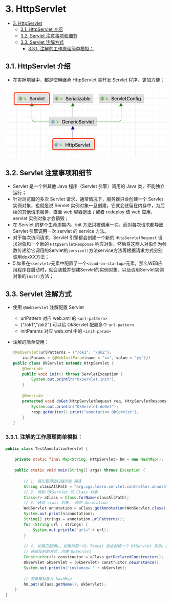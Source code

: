# 3. HttpServlet

- [3. HttpServlet](#3-httpservlet)
  - [3.1. HttpServlet 介绍](#31-httpservlet-介绍)
  - [3.2. Servlet 注意事项和细节](#32-servlet-注意事项和细节)
  - [3.3. Servlet 注解方式](#33-servlet-注解方式)
    - [3.3.1. 注解的工作原理简单模拟：](#331-注解的工作原理简单模拟)

## 3.1. HttpServlet 介绍

- 在实际项目中，都是使用继承 HttpServlet 类开发 Servlet 程序，更加方便；

![06.png](./imgs/06.png)

## 3.2. Servlet 注意事项和细节

- Servlet 是一个供其他 Java 程序（Servlet 引擎）调用的 Java 类，不能独立运行；
- 针对浏览器的多次 Servlet 请求，通常情况下，服务器只会创建一个 Servlet 实例对象，也就是说 Servlet 实例对象一旦创建，它就会驻留在内存中，为后续的其他请求服务，直至 web 容器退出 / 或者 redeploy 该 web 应用，servlet 实例对象才会销毁；
- 在 Servlet 的整个生命周期内，init 方法只被调用一次。而对每次请求都导致 Servlet 引擎调用一次 servlet 的 service 方法。
- 对于每次访问请求，Servlet 引擎都会创建一个新的 `HttpServletRequest` 请求对象和一个新的 `HttpServletResponse` 响应对象，然后将这两人对象作为参数传递给它调用的Servlet的`service()`方法service方法再根据请求方式分别调用doxXX方法；
- 5.如果在`<servlet>`元素中配置了一个`<load-on-startup>`元素，那么WEB应用程序在启动时，就会装载并创建Servlet的实例对象、以及调用Servlet实例对象的`init()`方法；

## 3.3. Servlet 注解方式

- 使用 `@WebServlet` 注解配置 Servlet
  - urlPattern 对应 web.xml 的 `<url-pattern>`
  - {"/ok1","/ok2"} 可以给 OkServlet 配置多个 `url-pattern`
  - initParams 对应 web.xml 中的 `<init-param>`
- 注解的简单使用：

    ``` java
    @WebServlet(urlPatterns = {"/ok1", "/ok2"},
        initParams = {@WebInitParam(name = "xx", value = "yy")})
    public class OkServlet extends HttpServlet {
        @Override
        public void init() throws ServletException {
            System.out.println("OkServlet.init");
        }

        @Override
        protected void doGet(HttpServletRequest req, HttpServletResponse resp) throws ServletException, IOException {
            System.out.println("OkServlet.doGet");
            resp.getWriter().print("annotation OkServlet");
        }
    }
    ```

### 3.3.1. 注解的工作原理简单模拟：

``` java
public class TestAnnotationServlet {

    private static final Map<String, HttpServlet> hm = new HashMap();

    public static void main(String[] args) throws Exception {

        // 1. 首先要得到扫描的包 路径
        String classAllPath = "org.xgo.learn.servlet.controller.annotation.OkServlet";
        // 2. 得到 OkServlet 的 Class 对象
        Class<?> aClass = Class.forName(classAllPath);
        // 3. 通过 class 对象， 得到 Annotation
        WebServlet annotation = aClass.getAnnotation(WebServlet.class);
        System.out.println(annotation);
        String[] strings = annotation.urlPatterns();
        for (String url : strings) {
            System.out.println("url=" + url);
        }

        // 4. 如果匹配URL，如果时第一次，Tomcat 就会创建一个 OkServlet 实例，放入到 hashMap
        // 通过反射的方式，创建 OkServlet
        Constructor<?> constructor = aClass.getDeclaredConstructor();
        OkServlet okServlet = (OkServlet) constructor.newInstance();
        System.out.println("instance= " + okServlet);

        // 简单模拟放入 hashMap
        hm.put(aClass.getName(), okServlet);
    }
}
```

